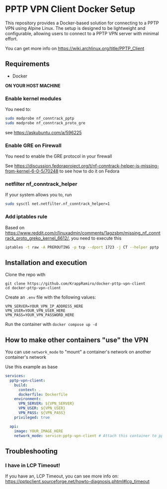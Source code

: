 # PPTP VPN Client Docker Setup

This repository provides a Docker-based solution for connecting to a PPTP VPN using Alpine Linux. The setup is designed to be lightweight and configurable, allowing users to connect to a PPTP VPN server with minimal effort.

You can get more info on https://wiki.archlinux.org/title/PPTP_Client

## Requirements

- Docker

**ON YOUR HOST MACHINE**

### Enable kernel modules

You need to:

```bash
sudo modprobe nf_conntrack_pptp
sudo modprobe nf_conntrack_proto_gre
```

see https://askubuntu.com/a/596225

### Enable GRE on Firewall

You need to enable the GRE protocol in your firewall

See https://discussion.fedoraproject.org/t/nf-conntrack-helper-is-missing-from-kernel-6-0-5/70248 to see how to do it on Fedora

### netfilter nf_conntrack_helper

If your system allows you to, run

```bash
sudo sysctl net.netfilter.nf_conntrack_helper=1
```

### Add iptables rule

Based on https://www.reddit.com/r/linuxadmin/comments/1agzsbm/missing_nf_conntrack_proto_greko_kernel_6612/, you need to execute this

```bash
iptables -t raw -A PREROUTING -p tcp --dport 1723 -j CT --helper pptp
```

## Installation and execution

Clone the repo with

```
git clone https://github.com/KrappRamiro/docker-pttp-vpn-client
cd docker-pttp-vpn-client
```

Create an `.env` file with the following values:

```env
VPN_SERVER=YOUR_VPN_IP_ADDRESS_HERE
VPN_USER=YOUR_VPN_USER_HERE
VPN_PASS=YOUR_VPN_PASSWORD_HERE
```

Run the container with `docker compose up -d`

## How to make other containers "use" the VPN

You can use `network_mode` to "mount" a container's network on another container's network

Use this example as base

```yml
services:
  pptp-vpn-client:
    build:
      context: .
      dockerfile: Dockerfile
    environment:
      VPN_SERVER: ${VPN_SERVER}
      VPN_USER: ${VPN_USER}
      VPN_PASS: ${VPN_PASS}
    privileged: true

  api:
    image: YOUR_IMAGE_HERE
    network_mode: service:pptp-vpn-client # Attach this container to pptp-vpn-client network, see https://docs.docker.com/engine/network/#container-networks
```

## Troubleshooting

### I have in LCP Timeout!

If you have an, LCP Timeout, you can see more info on: https://pptpclient.sourceforge.net/howto-diagnosis.phtml#lcp_timeout
